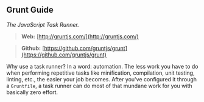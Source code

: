 ## Grunt Guide
*The JavaScript Task Runner.*

> **Web:** [http://gruntjs.com/](http://gruntjs.com/)

> **Github:** [https://github.com/gruntjs/grunt](https://github.com/gruntjs/grunt)

Why use a task runner? In a word: automation. The less work you have to do when performing repetitive tasks like minification, compilation, unit testing, linting, etc., the easier your job becomes. After you've configured it through a `Gruntfile`, a task runner can do most of that mundane work for you with basically zero effort.
